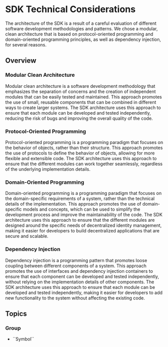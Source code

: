 # SDK Technical Considerations

The architecture of the SDK is a result of a careful evaluation of different software development methodologies and patterns. We chose a modular, clean architecture that is based on protocol-oriented programming and domain-oriented programming principles, as well as dependency injection, for several reasons.

## Overview

### Modular Clean Architecture

Modular clean architecture is a software development methodology that emphasizes the separation of concerns and the creation of independent modules that can be easily tested and maintained. This approach promotes the use of small, reusable components that can be combined in different ways to create larger systems. The SDK architecture uses this approach to ensure that each module can be developed and tested independently, reducing the risk of bugs and improving the overall quality of the code.

### Protocol-Oriented Programming

Protocol-oriented programming is a programming paradigm that focuses on the behavior of objects, rather than their structure. This approach promotes the use of protocols to define the behavior of objects, allowing for more flexible and extensible code. The SDK architecture uses this approach to ensure that the different modules can work together seamlessly, regardless of the underlying implementation details.

### Domain-Oriented Programming

Domain-oriented programming is a programming paradigm that focuses on the domain-specific requirements of a system, rather than the technical details of the implementation. This approach promotes the use of domain-specific models and concepts, which can be used to simplify the development process and improve the maintainability of the code. The SDK architecture uses this approach to ensure that the different modules are designed around the specific needs of decentralized identity management, making it easier for developers to build decentralized applications that are secure and scalable.

### Dependency Injection

Dependency injection is a programming pattern that promotes loose coupling between different components of a system. This approach promotes the use of interfaces and dependency injection containers to ensure that each component can be developed and tested independently, without relying on the implementation details of other components. The SDK architecture uses this approach to ensure that each module can be developed and tested independently, making it easier for developers to add new functionality to the system without affecting the existing code.

## Topics

### <!--@START_MENU_TOKEN@-->Group<!--@END_MENU_TOKEN@-->

- <!--@START_MENU_TOKEN@-->``Symbol``<!--@END_MENU_TOKEN@-->
